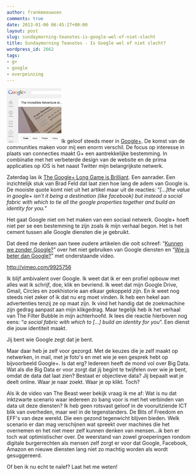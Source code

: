 ```yaml
---
author: frankmeeuwsen
comments: true
date: 2013-01-06 06:45:27+00:00
layout: post
slug: sundaymorning-teanotes-is-google-wel-of-niet-slecht
title: Sundaymorning Teanotes - Is Google wel of niet slecht?
wordpress_id: 2662
tags:
- g+
- google
- overpeinzing
---
```


![incadvplus](../images/uploadimages/incadvplus-150x150.png)Ik geloof steeds meer in [Google+](https://plus.google.com/u/0/112001504253280619714). De komst van de communities maken voor mij een enorm verschil. De focus op interesse in plaats van connecties maakt G+ een aantrekkelijke bestemming. In combinatie met het verbeterde design van de website en de prima applicaties op iOS is het naast Twitter mijn belangrijkste netwerk.

Zaterdag las ik [The Google+ Long Game is Brilliant](http://www.feld.com/wp/archives/2013/01/the-google-long-game-is-brilliant.html). Een aanrader. Een inzichtelijk stuk van Brad Feld dat laat zien hoe lang de adem van Google is. De mooiste quote komt niet uit het artikel maar uit de reacties: “_[...]the value in google+ isn't it being a destination (like facebook) but instead a social fabric with which to tie all the google properties together and build an identity for you._”

Het gaat Google niet om het maken van een sociaal netwerk. Google+ hoeft niet per se een bestemming te zijn zoals ik mijn verhaal begon. Het is het cement tussen alle Google diensten die je gebruikt.

Dat deed me denken aan twee oudere artikelen die ooit schreef: “[Kunnen we zonder Google?](http://incredibleadventure.nl/2010/02/kunnen-we-zonder-google/)” over het niet gebruiken van Google diensten en “[Wie is beter dan Google?](http://incredibleadventure.nl/2010/03/wie-is-beter-dan-google/)” met onderstaande video.

http://vimeo.com/9925756

Ik blijf ambivalent over Google. Ik weet dat ik er een profiel opbouw met alles wat ik schrijf, doe, klik en bevriend. Ik weet dat mijn Google Drive, Gmail, Circles en zoekhistorie aan elkaar gekoppeld zijn. En ik weet nog steeds niet zeker of ik dat nu erg moet vinden. Ik heb een hekel aan advertenties tenzij ze op maat zijn. Ik vind het handig dat de zoekmachine zijn gedrag aanpast aan mijn klikgedrag. Maar tegelijk heb ik het verhaal van The Filter Bubble in mijn achterhoofd. Ik lees die reactie hierboven nog eens: “_a social fabric with which to [...] build an identity for you_”. Een dienst die jouw identiteit maakt.

Jij bent wie Google zegt dat je bent.

Maar daar heb je zelf voor gezorgd. Met de keuzes die je zelf maakt op netwerken, in mail, met je foto's en met wie je een gesprek hebt op bijvoorbeeld Google+. Is dat erg? Iedereen heeft de mond vol over Big Data. Wat als die Big Data er voor zorgt dat jij begint te twijfelen over wie je bent, omdat de data dat laat zien? Bestaat er objectieve data? Jij bepaalt wat je deelt online. Waar je naar zoekt. Waar je op klikt. Toch?

Als ik de video van The Beast weer bekijk vraag ik me af: Wat is nu dat inktzwarte scenario waar iedereen zo bang voor is met het verbinden van data uit deze diensten? Ik heb geen rotsvast geloof in de vooruitziende ICT blik van overheden, maar wel in de tegenstanders. De Bits of Freedom en EFF's van deze wereld. Die een gezond tegenwicht blijven bieden. Welk scenario er dan mag verschijnen wat spreekt over machines die het overnemen en het niet meer zelf kunnen denken van mensen...ik ben er toch wat optimistischer over. De weerstand van zowel groeperingen rondom digitale burgerrechten als mensen zelf zorgt er voor dat Google, Facebook, Amazon en nieuwe diensten lang niet zo machtig worden als wordt gesuggereerd.

Of ben ik nu echt te naïef? Laat het me weten!
